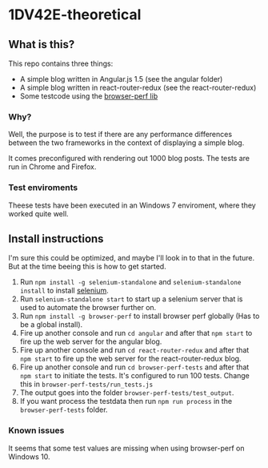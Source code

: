 # 1DV42E-theoretical

## What is this?

This repo contains three things:

- A simple blog written in Angular.js 1.5 (see the angular folder)
- A simple blog written in react-router-redux (see the react-router-redux)
- Some testcode using the [browser-perf lib](https://github.com/axemclion/browser-perf)

### Why?

Well, the purpose is to test if there are any performance differences between the two frameworks in the context
of displaying a simple blog.
   
It comes preconfigured with rendering out 1000 blog posts. The tests are run in Chrome and Firefox.

### Test enviroments

Theese tests have been executed in an Windows 7 enviroment, where they worked quite well. 

## Install instructions

I'm sure this could be optimized, and maybe I'll look in to that in the future. But at the time beeing this is how to get started.

1. Run `npm install -g selenium-standalone` and `selenium-standalone install` to install [selenium](http://www.seleniumhq.org/). 
2. Run `selenium-standalone start` to start up a selenium server that is used to automate the browser further on.
3. Run `npm install -g browser-perf` to install browser perf globally (Has to be a global install).
4. Fire up another console and run `cd angular` and after that `npm start` to fire up the web server for the angular blog.
5. Fire up another console and run `cd react-router-redux` and after that `npm start` to fire up the web server for the react-router-redux blog.
6. Fire up another console and run `cd browser-perf-tests` and after that `npm start` to initiate the tests. It's configured to run 100 tests. Change this in `browser-perf-tests/run_tests.js`
7. The output goes into the folder `browser-perf-tests/test_output`.
8. If you want process the testdata then run `npm run process` in the `browser-perf-tests` folder.

### Known issues

It seems that some test values are missing when using browser-perf on Windows 10.  
